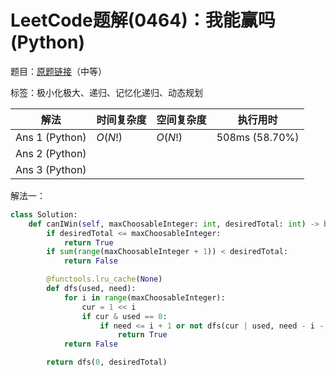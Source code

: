 # LeetCode题解(0464)：我能赢吗(Python)

题目：[原题链接](https://leetcode-cn.com/problems/can-i-win/)（中等）

标签：极小化极大、递归、记忆化递归、动态规划

| 解法           | 时间复杂度 | 空间复杂度 | 执行用时       |
| -------------- | ---------- | ---------- | -------------- |
| Ans 1 (Python) | $O(N!)$    | $O(N!)$    | 508ms (58.70%) |
| Ans 2 (Python) |            |            |                |
| Ans 3 (Python) |            |            |                |

解法一：

```python
class Solution:
    def canIWin(self, maxChoosableInteger: int, desiredTotal: int) -> bool:
        if desiredTotal <= maxChoosableInteger:
            return True
        if sum(range(maxChoosableInteger + 1)) < desiredTotal:
            return False

        @functools.lru_cache(None)
        def dfs(used, need):
            for i in range(maxChoosableInteger):
                cur = 1 << i
                if cur & used == 0:
                    if need <= i + 1 or not dfs(cur | used, need - i - 1):
                        return True
            return False

        return dfs(0, desiredTotal)
```